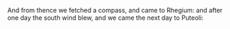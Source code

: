 And from thence we fetched a compass, and came to Rhegium: and after one day the south wind blew, and we came the next day to Puteoli:
